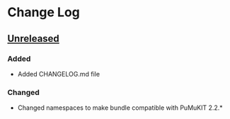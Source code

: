 # Change Log

## [Unreleased]
### Added
- Added CHANGELOG.md file
### Changed
- Changed namespaces to make bundle compatible with PuMuKIT 2.2.*


[Unreleased]: https://github.com/campusdomar/PuMuKIT2-cmar-webtv-bundle/compare/1.0.0...HEAD
